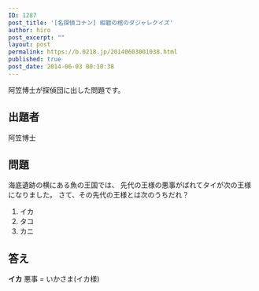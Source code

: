 ```yaml
---
ID: 1287
post_title: '[名探偵コナン] 紺碧の棺のダジャレクイズ'
author: hiro
post_excerpt: ""
layout: post
permalink: https://b.0218.jp/20140603001038.html
published: true
post_date: 2014-06-03 00:10:38
---
```

阿笠博士が探偵団に出した問題です。
<!--more-->
<h2>出題者</h2>
阿笠博士

<h2>問題</h2>
海底遺跡の横にある魚の王国では、
先代の王様の悪事がばれてタイが次の王様になりました。
さて、その先代の王様とは次のうちだれ？
<ol>
  <li>イカ</li>
  <li>タコ</li>
  <li>カニ</li>
</ol>

<h2>答え</h2>
<strong>イカ</strong>
悪事 = いかさま(イカ様)